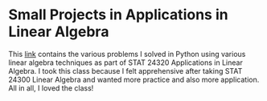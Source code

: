 # Small Projects in Applications in Linear Algebra

This <a href="https://vincent1925.github.io/linalg/">link</a> contains the various problems I solved in Python using various linear algebra techniques as part of STAT 24320 Applications in Linear Algebra. I took this class because I felt apprehensive after taking STAT 24300 Linear Algebra and wanted more practice and also more application. All in all, I loved the class!
